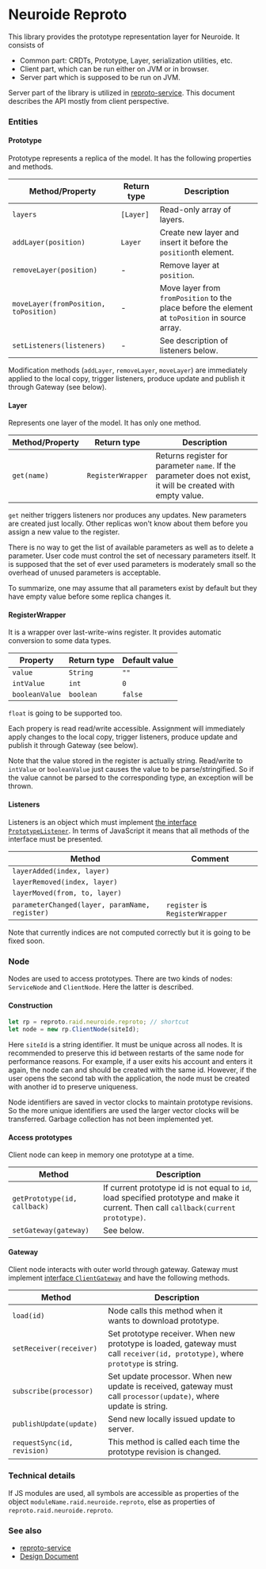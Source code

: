 Neuroide Reproto
================

This library provides the prototype representation layer for Neuroide. It consists of

* Common part: CRDTs, Prototype, Layer, serialization utilities, etc.
* Client part, which can be run either on JVM or in browser.
* Server part which is supposed to be run on JVM.

Server part of the library is utilized in [reproto-service](https://github.com/Web-networks/reproto-service). This document describes the API mostly from client perspective.

### Entities

#### Prototype

Prototype represents a replica of the model. It has the following properties and methods.

| Method/Property                       | Return type | Description                                                  |
| ------------------------------------- | ----------- | ------------------------------------------------------------ |
| `layers`                              | `[Layer]`   | Read-only array of layers.                                   |
| `addLayer(position)`                  | `Layer`     | Create new layer and insert it before the `position`th element. |
| `removeLayer(position)`               | -           | Remove layer at `position`.                                  |
| `moveLayer(fromPosition, toPosition)` | -           | Move layer from `fromPosition` to the place before the element at `toPosition` in source array. |
| `setListeners(listeners)`             | -           | See description of listeners below.                          |

Modification methods (`addLayer`, `removeLayer`, `moveLayer`) are immediately applied to the local copy, trigger listeners, produce update and publish it through Gateway (see below).

#### Layer

Represents one layer of the model. It has only one method.

| Method/Property | Return type       | Description                                                  |
| --------------- | ----------------- | ------------------------------------------------------------ |
| `get(name)`     | `RegisterWrapper` | Returns register for parameter `name`. If the parameter does not exist, it will be created with empty value. |

`get` neither triggers listeners nor produces any updates. New parameters are created just locally. Other replicas won't know about them before you assign a new value to the register.

There is no way to get the list of available parameters as well as to delete a parameter. User code must control the set of necessary parameters itself. It is supposed that the set of ever used parameters is moderately small so the overhead of unused parameters is acceptable.

To summarize, one may assume that all parameters exist by default but they have empty value before some replica changes it.

#### RegisterWrapper

It is a wrapper over last-write-wins register. It provides automatic conversion to some data types.

| Property       | Return type | Default value |
| -------------- | ----------- | ------------- |
| `value`        | `String`    | `""`          |
| `intValue`     | `int`       | `0`           |
| `booleanValue` | `boolean`   | `false`       |

`float` is going to be supported too.

Each propery is read read/write accessible. Assignment will immediately apply changes to the local copy, trigger listeners, produce update and publish it through Gateway (see below).

Note that the value stored in the register is actually string. Read/write to `intValue` or `booleanValue` just causes the value to be parse/stringified. So if the value cannot be parsed to the corresponding type, an exception will be thrown.

#### Listeners

Listeners is an object which must implement [the interface `PrototypeListener`](https://github.com/Web-networks/reproto/blob/master/src/commonMain/kotlin/PrototypeListener.kt). In terms of JavaScript it means that all methods of the interface must be presented.

| Method                                         | Comment                         |
| ---------------------------------------------- | ------------------------------- |
| `layerAdded(index, layer)`                     |                                 |
| `layerRemoved(index, layer)`                   |                                 |
| `layerMoved(from, to, layer)`                  |                                 |
| `parameterChanged(layer, paramName, register)` | `register` is `RegisterWrapper` |

Note that currently indices are not computed correctly but it is going to be fixed soon.

### Node

Nodes are used to access prototypes. There are two kinds of nodes: `ServiceNode` and `ClientNode`. Here the latter is described.

#### Construction

```js
let rp = reproto.raid.neuroide.reproto; // shortcut
let node = new rp.ClientNode(siteId);
```

Here `siteId` is a string identifier. It must be unique across all nodes. It is recommended to preserve this id between restarts of the same node for performance reasons. For example, if a user exits his account and enters it again, the node can and should be created with the same id. However, if the user opens the second tab with the application, the node must be created with another id to preserve uniqueness.

Node identifiers are saved in vector clocks to maintain prototype revisions. So the more unique identifiers are used the larger vector clocks will be transferred. Garbage collection has not been implemented yet.

#### Access prototypes

Client node can keep in memory one prototype at a time.

| Method                       | Description                                                  |
| ---------------------------- | ------------------------------------------------------------ |
| `getPrototype(id, callback)` | If current prototype id is not equal to `id`, load specified prototype and make it current. Then call `callback(current prototype)`. |
| `setGateway(gateway)`        | See below.                                                   |

#### Gateway

Client node interacts with outer world through gateway. Gateway must implement [interface `ClientGateway`](https://github.com/Web-networks/reproto/blob/master/src/commonMain/kotlin/ClientGateway.kt) and have the following methods.

| Method                      | Description                                                  |      |
| --------------------------- | ------------------------------------------------------------ | ---- |
| `load(id)`                  | Node calls this method when it wants to download prototype.  |      |
| `setReceiver(receiver)`     | Set prototype receiver. When new prototype is loaded, gateway must call `receiver(id, prototype)`, where `prototype` is string. |      |
| `subscribe(processor)`      | Set update processor. When new update is received, gateway must call `processor(update)`, where update is string. |      |
| `publishUpdate(update)`     | Send new locally issued update to server.                    |      |
| `requestSync(id, revision)` | This method is called each time the prototype revision is changed. |      |

### Technical details

If JS modules are used, all symbols are accessible as properties of the object `moduleName.raid.neuroide.reproto`, else as properties of `reproto.raid.neuroide.reproto`.

### See also

- [reproto-service](https://github.com/Web-networks/reproto-service)
- [Design Document](https://docs.google.com/document/d/1cHbbvcdDRKtzS8CAxQvWhC8s5-DHV13p52g1_WXXRvo/edit?usp=sharing)
